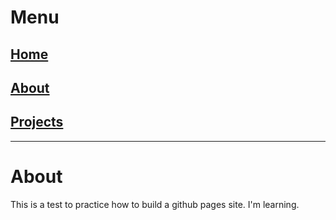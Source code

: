 # Menu
## [Home](https://mblacklibrarian.github.io)
## [About](https://mblackLibrarian.github.io/about)
## [Projects](https://mblackLibrarian.github.io/projects)
---
# About
This is a test to practice how to build a github pages site. I'm learning.
